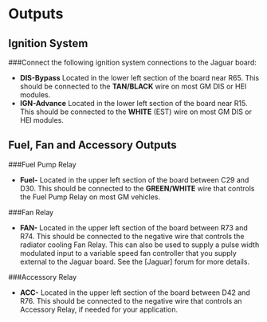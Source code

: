 # Outputs #

## Ignition System ##

###Connect the following ignition system connections to the Jaguar board:

- **DIS-Bypass**	Located in the lower left section of the board near R65. This should be connected to the **TAN/BLACK** wire on most GM DIS or HEI modules.
- **IGN-Advance**	Located in the lower left section of the board near R15.  This should be connected to the **WHITE** (EST) wire on most GM DIS or HEI modules.


## Fuel, Fan and Accessory Outputs ##

###Fuel Pump Relay

- **Fuel-**	Located in the upper left section of the board between C29 and D30.  This should be connected to the **GREEN/WHITE** wire that controls the Fuel Pump Relay on most GM vehicles.


###Fan Relay

- **FAN-**	Located in the upper left section of the board between R73 and R74.  This should be connected to the negative wire that controls the radiator cooling Fan Relay.  This can also be used to supply a pulse width modulated input to a variable speed fan controller that you supply external to the Jaguar board.  See the [Jaguar] forum for more details.


###Accessory Relay

- **ACC-**	Located in the upper left section of the board between D42 and R76.  This should be connected to the negative wire that controls an Accessory Relay, if needed for your application.

